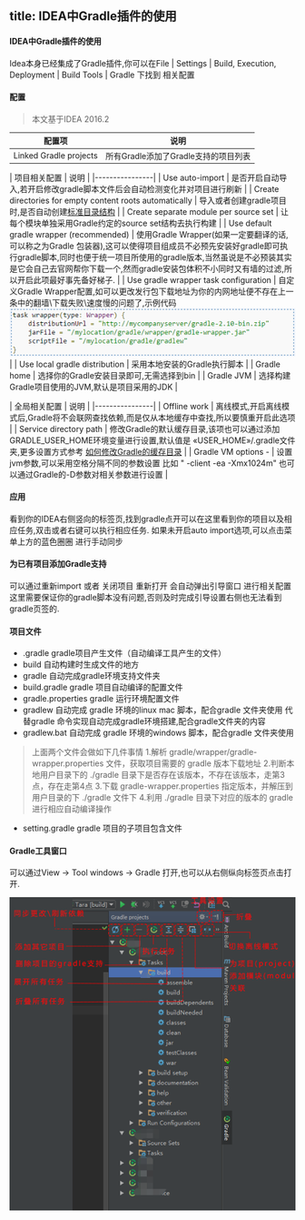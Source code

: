title: IDEA中Gradle插件的使用
---

#### IDEA中Gradle插件的使用

Idea本身已经集成了Gradle插件,你可以在File | Settings | Build, Execution, Deployment | Build Tools | Gradle 下找到 相关配置

#### 配置

> 本文基于IDEA 2016.2

| 配置项 | 说明 |
|--------|--------|
| Linked Gradle projects  | 所有Gradle添加了Gradle支持的项目列表|

| 项目相关配置 | 说明 |
|----------------|
| Use auto-import  | 是否开启自动导入,若开启修改gradle脚本文件后会自动检测变化并对项目进行刷新 |
| Create directories for empty content roots automatically   | 导入或者创建gradle项目时,是否自动创建[标准目录结构](../ch3/1.项目结构.md) |
| Create separate module per source set  | 让每个模块单独采用Gradle约定的source set结构去执行构建 |
| Use default gradle wrapper (recommended)   | 使用Gradle Wrapper(如果一定要翻译的话,可以称之为Gradle 包装器),这可以使得项目组成员不必预先安装好gradle即可执行gradle脚本,同时也便于统一项目所使用的gradle版本,当然虽说是不必预装其实是它会自己去官网帮你下载一个,然而gradle安装包体积不小同时又有墙的过滤,所以开启此项最好事先备好梯子. |
| Use gradle wrapper task configuration   | 自定义Gradle Wrapper配置,如可以更改发行包下载地址为你的内网地址便不存在上一条中的翻墙\下载失败\速度慢的问题了,示例代码![gradle_wrapper_custom.png](img/gradle_wrapper_custom.png)|
| Use local gradle distribution  | 采用本地安装的Gradle执行脚本 |
| Gradle home   | 选择你的Gradle安装目录即可,无需选择到bin |
| Gradle JVM   | 选择构建Gradle项目使用的JVM,默认是项目采用的JDK  |

| 全局相关配置 | 说明 |
|----------------|
| Offline work | 离线模式,开启离线模式后,Gradle将不会联网查找依赖,而是仅从本地缓存中查找,所以要慎重开启此选项 |
| Service directory path  | 修改Gradle的默认缓存目录,该项也可以通过添加GRADLE_USER_HOME环境变量进行设置,默认值是 «USER_HOME»/.gradle文件夹,更多设置方式参考 [如何修改Gradle的缓存目录](https://github.com/pkaq/GradleSide/tree/master/12-gradleCacheHome) |
| Gradle VM options - | 设置jvm参数,可以采用空格分隔不同的参数设置 比如 " -client -ea -Xmx1024m" 也可以通过Gradle的-D参数对相关参数进行设置 |

#### 应用
看到你的IDEA右侧竖向的标签页,找到gradle点开可以在这里看到你的项目以及相应任务,双击或者右键可以执行相应任务.
如果未开启auto import选项,可以点击菜单上方的蓝色圈圈 进行手动同步

#### 为已有项目添加Gradle支持

可以通过重新import 或者 关闭项目 重新打开 会自动弹出引导窗口 进行相关配置
这里需要保证你的gradle脚本没有问题,否则及时完成引导设置右侧也无法看到gradle页签的.

#### 项目文件
- .gradle gradle项目产生文件（自动编译工具产生的文件） 
- build 自动构建时生成文件的地方 
- gradle 自动完成gradle环境支持文件夹 
- build.gradle gradle 项目自动编译的配置文件 
- gradle.properties gradle 运行环境配置文件 
- gradlew 自动完成 gradle 环境的linux mac 脚本，配合gradle 文件夹使用 代替gradle 命令实现自动完成gradle环境搭建,配合gradle文件夹的内容
- gradlew.bat 自动完成 gradle 环境的windows 脚本，配合gradle 文件夹使用 
>上面两个文件会做如下几件事情
>1.解析 gradle/wrapper/gradle-wrapper.properties 文件，获取项目需要的 gradle 版本下载地址
>2.判断本地用户目录下的 ./gradle 目录下是否存在该版本，不存在该版本，走第3点，存在走第4点
>3.下载 gradle-wrapper.properties 指定版本，并解压到用户目录的下 ./gradle 文件下
>4.利用 ./gradle 目录下对应的版本的 gradle 进行相应自动编译操作

- setting.gradle gradle 项目的子项目包含文件 

#### Gradle工具窗口
可以通过View -> Tool windows -> Gradle 打开,也可以从右侧纵向标签页点击打开.

![gradletool.png](img/gradletool.png)